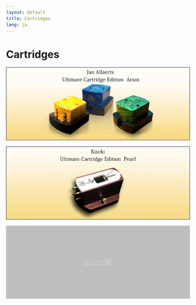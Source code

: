 ```yaml
---
layout: default
title: Cartridges
lang: ja
---
```


# Cartridges

[![Cartridge 1](/assets/Cartridges/cartridge1.png)](/ja/Cartridges/cartridge1.html)

[![Cartridge 2](/assets/Cartridges/cartridge2.png)](/ja/Cartridges/cartridge1.html)

![Cartridge 3](/assets/Cartridges/not-tappable-box.png)
